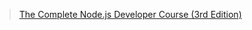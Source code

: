 > [The Complete Node.js Developer Course (3rd Edition)](https://www.udemy.com/course/the-complete-nodejs-developer-course-2)
